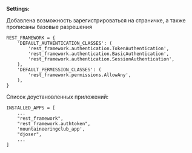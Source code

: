 **Settings:** 

Добавлена возможность зарегистрироваться на страничке, а также прописаны базовые разрешения
```
REST_FRAMEWORK = {
    'DEFAULT_AUTHENTICATION_CLASSES': (
        'rest_framework.authentication.TokenAuthentication',
        'rest_framework.authentication.BasicAuthentication',
        'rest_framework.authentication.SessionAuthentication',
    ),
    'DEFAULT_PERMISSION_CLASSES': (
        'rest_framework.permissions.AllowAny',
    ),
}
```
Список доустановленных приложений:
```
INSTALLED_APPS = [
    ...
    "rest_framework",
    "rest_framework.authtoken",
    'mountaineeringclub_app',
    "djoser",
    ...
]
```